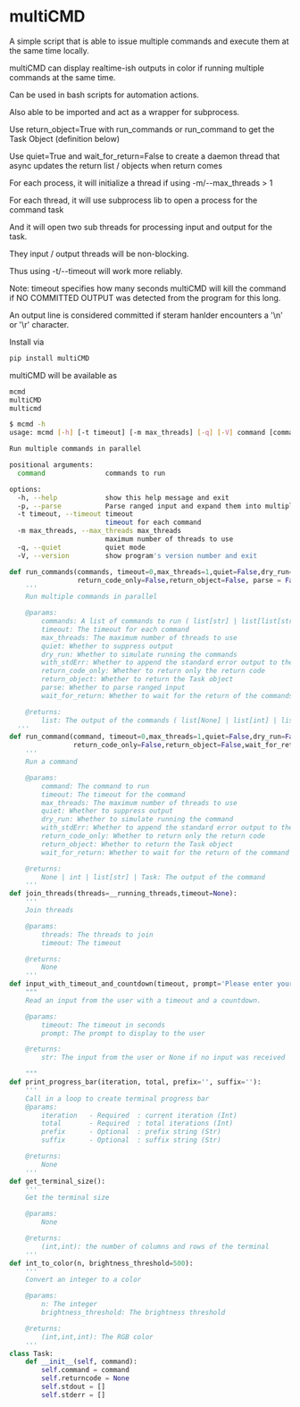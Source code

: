 # multiCMD
A simple script that is able to issue multiple commands and execute them at the same time locally.

multiCMD can display realtime-ish outputs in color if running multiple commands at the same time.

Can be used in bash scripts for automation actions.

Also able to be imported and act as a wrapper for subprocess.

Use return_object=True with run_commands or run_command to get the Task Object (definition below)

Use quiet=True and wait_for_return=False to create a daemon thread that async updates the return list / objects when return comes 

For each process, it will initialize a thread if using -m/--max_threads > 1

For each thread, it will use subprocess lib to open a process for the command task

And it will open two sub threads for processing input and output for the task.

They input / output threads will be non-blocking.

Thus using -t/--timeout will work more reliably.

Note: timeout specifies how many seconds multiCMD will kill the command if NO COMMITTED OUTPUT was detected from the program for this long.

An output line is considered committed if steram hanlder encounters a '\n' or '\r' character.


Install via
```bash
pip install multiCMD
```

multiCMD will be available as
```bash
mcmd
multiCMD
multicmd
```


```bash
$ mcmd -h
usage: mcmd [-h] [-t timeout] [-m max_threads] [-q] [-V] command [command ...]

Run multiple commands in parallel

positional arguments:
  command               commands to run

options:
  -h, --help            show this help message and exit
  -p, --parse           Parse ranged input and expand them into multiple commands
  -t timeout, --timeout timeout
                        timeout for each command
  -m max_threads, --max_threads max_threads
                        maximum number of threads to use
  -q, --quiet           quiet mode
  -V, --version         show program's version number and exit
```

```python
def run_commands(commands, timeout=0,max_threads=1,quiet=False,dry_run=False,with_stdErr=False,
				 return_code_only=False,return_object=False, parse = False, wait_for_return = True):
	'''
	Run multiple commands in parallel

	@params:
		commands: A list of commands to run ( list[str] | list[list[str]] )
		timeout: The timeout for each command
		max_threads: The maximum number of threads to use
		quiet: Whether to suppress output
		dry_run: Whether to simulate running the commands
		with_stdErr: Whether to append the standard error output to the standard output
		return_code_only: Whether to return only the return code
		return_object: Whether to return the Task object
		parse: Whether to parse ranged input
		wait_for_return: Whether to wait for the return of the commands

	@returns:
		list: The output of the commands ( list[None] | list[int] | list[list[str]] | list[Task] )
  '''
def run_command(command, timeout=0,max_threads=1,quiet=False,dry_run=False,with_stdErr=False,
				return_code_only=False,return_object=False,wait_for_return=True):
	'''
	Run a command

	@params:
		command: The command to run
		timeout: The timeout for the command
		max_threads: The maximum number of threads to use
		quiet: Whether to suppress output
		dry_run: Whether to simulate running the command
		with_stdErr: Whether to append the standard error output to the standard output
		return_code_only: Whether to return only the return code
		return_object: Whether to return the Task object
		wait_for_return: Whether to wait for the return of the command

	@returns:
		None | int | list[str] | Task: The output of the command
	'''
def join_threads(threads=__running_threads,timeout=None):
	'''
	Join threads

	@params:
		threads: The threads to join
		timeout: The timeout

	@returns:
		None
	'''
def input_with_timeout_and_countdown(timeout, prompt='Please enter your selection'):
	"""
	Read an input from the user with a timeout and a countdown.

	@params:
		timeout: The timeout in seconds
		prompt: The prompt to display to the user

	@returns:
		str: The input from the user or None if no input was received

	"""
def print_progress_bar(iteration, total, prefix='', suffix=''):
	'''
	Call in a loop to create terminal progress bar
	@params:
		iteration   - Required  : current iteration (Int)
		total       - Required  : total iterations (Int)
		prefix      - Optional  : prefix string (Str)
		suffix      - Optional  : suffix string (Str)

	@returns:
		None
	'''
def get_terminal_size():
	'''
	Get the terminal size

	@params:
		None

	@returns:
		(int,int): the number of columns and rows of the terminal
	'''
def int_to_color(n, brightness_threshold=500):
	'''
	Convert an integer to a color

	@params:
		n: The integer
		brightness_threshold: The brightness threshold

	@returns:
		(int,int,int): The RGB color
	'''
class Task:
	def __init__(self, command):
		self.command = command
		self.returncode = None
		self.stdout = []
		self.stderr = []
```